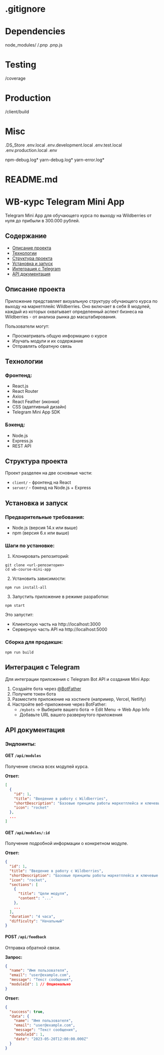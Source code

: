 # .gitignore
# Dependencies
node_modules/
/.pnp
.pnp.js

# Testing
/coverage

# Production
/client/build

# Misc
.DS_Store
.env.local
.env.development.local
.env.test.local
.env.production.local
.env

npm-debug.log*
yarn-debug.log*
yarn-error.log*

# README.md
# WB-курс Telegram Mini App

Telegram Mini App для обучающего курса по выходу на Wildberries от нуля до прибыли в 300.000 рублей.

## Содержание
- [Описание проекта](#описание-проекта)
- [Технологии](#технологии)
- [Структура проекта](#структура-проекта)
- [Установка и запуск](#установка-и-запуск)
- [Интеграция с Telegram](#интеграция-с-telegram)
- [API документация](#api-документация)

## Описание проекта

Приложение представляет визуальную структуру обучающего курса по выходу на маркетплейс Wildberries. Оно включает в себя 8 модулей, каждый из которых охватывает определенный аспект бизнеса на Wildberries - от анализа рынка до масштабирования.

Пользователи могут:
- Просматривать общую информацию о курсе
- Изучать модули и их содержание
- Отправлять обратную связь

## Технологии

### Фронтенд:
- React.js
- React Router
- Axios
- React Feather (иконки)
- CSS (адаптивный дизайн)
- Telegram Mini App SDK

### Бэкенд:
- Node.js
- Express.js
- REST API

## Структура проекта

Проект разделен на две основные части:
- `client/` - фронтенд на React
- `server/` - бэкенд на Node.js + Express

## Установка и запуск

### Предварительные требования:
- Node.js (версия 14.x или выше)
- npm (версия 6.x или выше)

### Шаги по установке:

1. Клонировать репозиторий:
```
git clone <url-репозитория>
cd wb-course-mini-app
```

2. Установить зависимости:
```
npm run install-all
```

3. Запустить приложение в режиме разработки:
```
npm start
```

Это запустит:
- Клиентскую часть на http://localhost:3000
- Серверную часть API на http://localhost:5000

### Сборка для продакшн:
```
npm run build
```

## Интеграция с Telegram

Для интеграции приложения с Telegram Bot API и создания Mini App:

1. Создайте бота через [@BotFather](https://t.me/BotFather)
2. Получите токен бота
3. Разместите приложение на хостинге (например, Vercel, Netlify)
4. Настройте веб-приложение через BotFather:
   - `/mybots` → Выберите вашего бота → Edit Menu → Web App Info
   - Добавьте URL вашего развернутого приложения

## API документация

### Эндпоинты:

#### GET `/api/modules`
Получение списка всех модулей курса.

**Ответ:**
```json
[
  {
    "id": 1,
    "title": "Введение в работу с Wildberries",
    "shortDescription": "Базовые принципы работы маркетплейса и ключевые моменты для успешного старта.",
    "icon": "rocket"
  },
  ...
]
```

#### GET `/api/modules/:id`
Получение подробной информации о конкретном модуле.

**Ответ:**
```json
{
  "id": 1,
  "title": "Введение в работу с Wildberries",
  "shortDescription": "Базовые принципы работы маркетплейса и ключевые моменты для успешного старта.",
  "icon": "rocket",
  "sections": [
    {
      "title": "Цели модуля",
      "content": "..."
    },
    ...
  ],
  "duration": "4 часа",
  "difficulty": "Начальный"
}
```

#### POST `/api/feedback`
Отправка обратной связи.

**Запрос:**
```json
{
  "name": "Имя пользователя",
  "email": "user@example.com",
  "message": "Текст сообщения",
  "moduleId": 1 // Опционально
}
```

**Ответ:**
```json
{
  "success": true,
  "data": {
    "name": "Имя пользователя",
    "email": "user@example.com",
    "message": "Текст сообщения",
    "moduleId": 1,
    "date": "2023-05-20T12:00:00.000Z"
  }
}
```